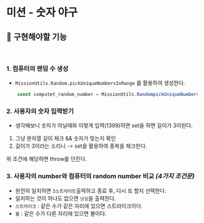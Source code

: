 # 미션 - 숫자 야구

## 🚀 구현해야할 기능
<br>

### 1. 컴퓨터의 랜덤 수 생성
- ```MissionUtils.Random.pickUniqueNumbersInRange``` 를 활용하여 생성한다.
```javascript
    const computet_random_number = MissionUtils.RandompickUniqueNumbersInRange(1, 9, 3); 
```
### 2. 사용자의 숫자 입력받기
+ 생각해보니 숫자가 아닐때와 이렇게 입력(1399)하면 set을 하면 길이가 3이된다. 
1. 그냥 문자열 길이 체크 && 숫자가 맞는지 확인
2. 길이가 3이라는 소리니 -> set을 활용하여 중복을 체크한다. 

위 조건에 해당하면 throw를 던진다.

### 3. 사용자의 number와 컴퓨터의 random number 비교 ***(4가지 조건문)***
- 완전히 일치하면 ```3스트라이트```출력하고 종료 후, 다시 또 할지 선택한다.
- 일치하는 것이 하나도 없으면 ```낫싱```을 출력한다.
- ```스트라이크``` : 같은 수가 같은 자리에 있으면 스트라이크이다.
- ```볼``` : 같은 수가 다른 자리에 있으면 볼이다.
